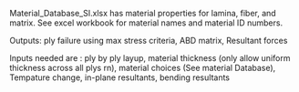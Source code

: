 Material_Database_SI.xlsx has material properties for lamina, fiber, and matrix. See excel workbook for material names and material ID numbers.

Outputs: ply failure using max stress criteria, ABD matrix, Resultant forces

Inputs needed are : ply by ply layup, material thickness (only allow uniform thickness across all plys rn),  material choices (See material Database), Tempature change, in-plane resultants, bending resultants
